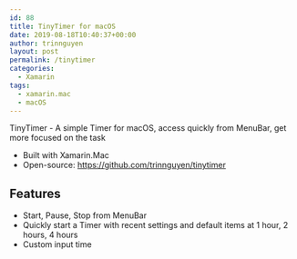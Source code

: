 ```yaml
---
id: 88
title: TinyTimer for macOS
date: 2019-08-18T10:40:37+00:00
author: trinnguyen
layout: post
permalink: /tinytimer
categories:
  - Xamarin
tags:
  - xamarin.mac
  - macOS
---
```


TinyTimer - A simple Timer for macOS, access quickly from MenuBar, get more focused on the task
- Built with Xamarin.Mac
- Open-source: <a href="https://github.com/trinnguyen/tinytimer">https://github.com/trinnguyen/tinytimer</a>

## Features
- Start, Pause, Stop from MenuBar
- Quickly start a Timer with recent settings and default items at 1 hour, 2 hours, 4 hours
- Custom input time 